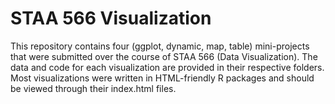 # STAA 566 Visualization

This repository contains four (ggplot, dynamic, map, table) mini-projects that were submitted over the course of STAA 566 (Data Visualization). The data and code for each visualization are provided in their respective folders. Most visualizations were written in HTML-friendly R packages and should be viewed through their index.html files. 
